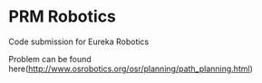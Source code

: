 # PRM Robotics

Code submission for Eureka Robotics 

Problem can be found here(http://www.osrobotics.org/osr/planning/path_planning.html)
 
